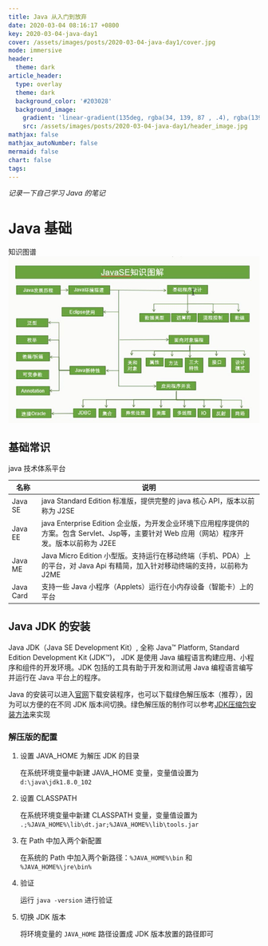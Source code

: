 ```yaml
---
title: Java 从入门到放弃
date: 2020-03-04 08:16:17 +0800
key: 2020-03-04-java-day1
cover: /assets/images/posts/2020-03-04-java-day1/cover.jpg
mode: immersive
header:
  theme: dark
article_header:
  type: overlay
  theme: dark
  background_color: '#203028'
  background_image:
    gradient: 'linear-gradient(135deg, rgba(34, 139, 87 , .4), rgba(139, 34, 139, .4))'
    src: /assets/images/posts/2020-03-04-java-day1/header_image.jpg
mathjax: false
mathjax_autoNumber: false
mermaid: false
chart: false
tags: 
---
```

 
*记录一下自己学习 Java 的笔记*
 
<!--more-->

# Java 基础

知识图谱
![java知识图谱](/assets/images/posts/2020-03-04-java-day1/javase.jpg)

## 基础常识

java 技术体系平台

| 名称 | 说明 |
|---|---|
| Java SE | java Standard Edition 标准版，提供完整的 java 核心 API，版本以前称为 J2SE |
| Java EE | java Enterprise Edition 企业版，为开发企业环境下应用程序提供的方案。包含 Servlet、Jsp等，主要针对 Web 应用（网站）程序开发。版本以前称为 J2EE
| Java ME | Java Micro Edition 小型版。支持运行在移动终端（手机、PDA）上的平台，对 Java Api 有精简，加入针对移动终端的支持，以前称为 J2ME |
| Java Card | 支持一些 Java 小程序（Applets）运行在小内存设备（智能卡）上的平台 |

## Java JDK 的安装

Java JDK（Java SE Development Kit）, 全称 Java™ Platform, Standard Edition Development Kit (JDK™)， JDK 是使用 Java 编程语言构建应用、小程序和组件的开发环境。JDK 包括的工具有助于开发和测试用 Java 编程语言编写并运行在 Java 平台上的程序。

Java 的安装可以进入[官网](https://www.oracle.com/technetwork/java/javase/downloads/index.html)下载安装程序，也可以下载绿色解压版本（推荐），因为可以方便的在不同 JDK 版本间切换。绿色解压版的制作可以参考[JDK压缩包安装方法](https://blog.csdn.net/VimGuy/article/details/80814066)来实现

### 解压版的配置

1. 设置 JAVA_HOME 为解压 JDK 的目录

    在系统环境变量中新建 JAVA_HOME 变量，变量值设置为 `d:\java\jdk1.8.0_102`

2. 设置 CLASSPATH  

    在系统环境变量中新建 CLASSPATH 变量，变量值设置为 `.;%JAVA_HOME%\lib\dt.jar;%JAVA_HOME%\lib\tools.jar`

3. 在 Path 中加入两个新配置

    在系统的 Path 中加入两个新路径：`%JAVA_HOME%\bin` 和 `%JAVA_HOME%\jre\bin%`

4. 验证

    运行 `java -version` 进行验证

5. 切换 JDK 版本

    将环境变量的 `JAVA_HOME` 路径设置成 JDK 版本放置的路径即可

